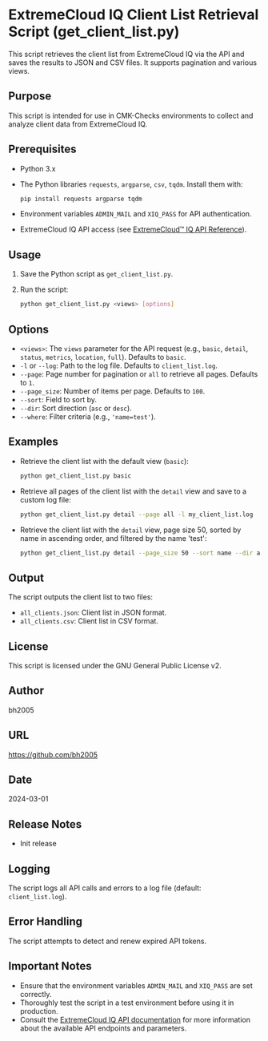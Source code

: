 # ExtremeCloud IQ Client List Retrieval Script (get_client_list.py)

This script retrieves the client list from ExtremeCloud IQ via the API and saves the results to JSON and CSV files. It supports pagination and various views.

## Purpose

This script is intended for use in CMK-Checks environments to collect and analyze client data from ExtremeCloud IQ.

## Prerequisites

* Python 3.x
* The Python libraries `requests`, `argparse`, `csv`, `tqdm`. Install them with:

    ```bash
    pip install requests argparse tqdm
    ```

* Environment variables `ADMIN_MAIL` and `XIQ_PASS` for API authentication.
* ExtremeCloud IQ API access (see [ExtremeCloud™ IQ API Reference](https://api.extremecloudiq.com/)).

## Usage

1.  Save the Python script as `get_client_list.py`.
2.  Run the script:

    ```bash
    python get_client_list.py <views> [options]
    ```

## Options

* `<views>`: The `views` parameter for the API request (e.g., `basic`, `detail`, `status`, `metrics`, `location`, `full`). Defaults to `basic`.
* `-l` or `--log`: Path to the log file. Defaults to `client_list.log`.
* `--page`: Page number for pagination or `all` to retrieve all pages. Defaults to `1`.
* `--page_size`: Number of items per page. Defaults to `100`.
* `--sort`: Field to sort by.
* `--dir`: Sort direction (`asc` or `desc`).
* `--where`: Filter criteria (e.g., `'name=test'`).

## Examples

* Retrieve the client list with the default view (`basic`):

    ```bash
    python get_client_list.py basic
    ```

* Retrieve all pages of the client list with the `detail` view and save to a custom log file:

    ```bash
    python get_client_list.py detail --page all -l my_client_list.log
    ```

* Retrieve the client list with the `detail` view, page size 50, sorted by name in ascending order, and filtered by the name 'test':

    ```bash
    python get_client_list.py detail --page_size 50 --sort name --dir asc --where 'name=test'
    ```

## Output

The script outputs the client list to two files:

* `all_clients.json`: Client list in JSON format.
* `all_clients.csv`: Client list in CSV format.

## License

This script is licensed under the GNU General Public License v2.

## Author

bh2005

## URL

https://github.com/bh2005

## Date

2024-03-01

## Release Notes

* Init release

## Logging

The script logs all API calls and errors to a log file (default: `client_list.log`).

## Error Handling

The script attempts to detect and renew expired API tokens.

## Important Notes

* Ensure that the environment variables `ADMIN_MAIL` and `XIQ_PASS` are set correctly.
* Thoroughly test the script in a test environment before using it in production.
* Consult the [ExtremeCloud IQ API documentation](https://api.extremecloudiq.com/) for more information about the available API endpoints and parameters.
